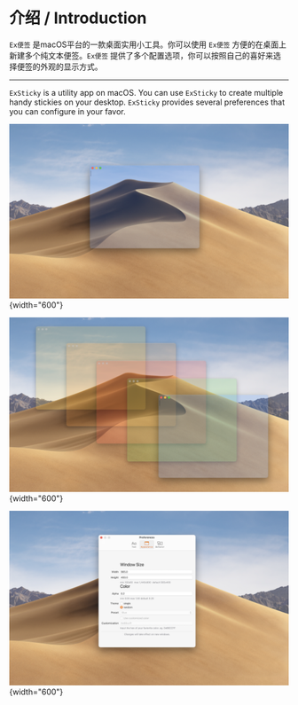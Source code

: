 # 介绍 / Introduction

`Ex便签` 是macOS平台的一款桌面实用小工具。你可以使用 `Ex便签` 方便的在桌面上新建多个纯文本便签。`Ex便签` 提供了多个配置选项，你可以按照自己的喜好来选择便签的外观的显示方式。

---

`ExSticky` is a utility app on macOS. You can use `ExSticky` to create multiple handy stickies on your desktop. `ExSticky` provides several preferences that you can configure in your favor.

![](./images/single-window.png){width="600"}

![](./images/multi-window.png){width="600"}

![](./images/preferences.png){width="600"}
